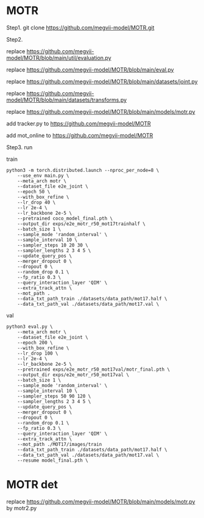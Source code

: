 # MOTR

Step1.  git clone https://github.com/megvii-model/MOTR.git


Step2. 
   
replace https://github.com/megvii-model/MOTR/blob/main/util/evaluation.py

replace https://github.com/megvii-model/MOTR/blob/main/eval.py

replace https://github.com/megvii-model/MOTR/blob/main/datasets/joint.py

replace https://github.com/megvii-model/MOTR/blob/main/datasets/transforms.py

replace https://github.com/megvii-model/MOTR/blob/main/models/motr.py

add tracker.py to https://github.com/megvii-model/MOTR

add mot_online to https://github.com/megvii-model/MOTR


Step3. run


train

```
python3 -m torch.distributed.launch --nproc_per_node=8 \
    --use_env main.py \
    --meta_arch motr \
    --dataset_file e2e_joint \
    --epoch 50 \
    --with_box_refine \
    --lr_drop 40 \
    --lr 2e-4 \
    --lr_backbone 2e-5 \
    --pretrained coco_model_final.pth \
    --output_dir exps/e2e_motr_r50_mot17trainhalf \
    --batch_size 1 \
    --sample_mode 'random_interval' \
    --sample_interval 10 \
    --sampler_steps 10 20 30 \
    --sampler_lengths 2 3 4 5 \
    --update_query_pos \
    --merger_dropout 0 \
    --dropout 0 \
    --random_drop 0.1 \
    --fp_ratio 0.3 \
    --query_interaction_layer 'QIM' \
    --extra_track_attn \
    --mot_path .
    --data_txt_path_train ./datasets/data_path/mot17.half \
    --data_txt_path_val ./datasets/data_path/mot17.val \
```

val

```
python3 eval.py \
    --meta_arch motr \
    --dataset_file e2e_joint \
    --epoch 200 \
    --with_box_refine \
    --lr_drop 100 \
    --lr 2e-4 \
    --lr_backbone 2e-5 \
    --pretrained exps/e2e_motr_r50_mot17val/motr_final.pth \
    --output_dir exps/e2e_motr_r50_mot17val \
    --batch_size 1 \
    --sample_mode 'random_interval' \
    --sample_interval 10 \
    --sampler_steps 50 90 120 \
    --sampler_lengths 2 3 4 5 \
    --update_query_pos \
    --merger_dropout 0 \
    --dropout 0 \
    --random_drop 0.1 \
    --fp_ratio 0.3 \
    --query_interaction_layer 'QIM' \
    --extra_track_attn \
    --mot_path ./MOT17/images/train
    --data_txt_path_train ./datasets/data_path/mot17.half \
    --data_txt_path_val ./datasets/data_path/mot17.val \
    --resume model_final.pth \
```



# MOTR det

replace https://github.com/megvii-model/MOTR/blob/main/models/motr.py by motr2.py 


